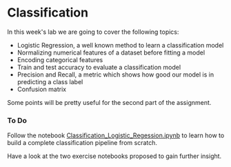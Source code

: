 # Classification

In this week's lab we are going to cover the following topics:

- Logistic Regression, a well known method to learn a classification model
- Normalizing numerical features of a dataset before fitting a model
- Encoding categorical features 
- Train and test accuracy to evaluate a classification model
- Precision and Recall, a metric which shows how good our model is in predicting a class label
- Confusion matrix


Some points will be pretty useful for the second part of the assignment. 

### To Do
Follow the notebook [Classification_Logistic_Regession.ipynb]() to learn how to build a complete classification pipeline from scratch.

Have a look at the two exercise notebooks proposed to gain further insight.
